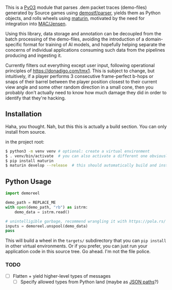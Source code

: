 This is a [PyO3] module that parses .dem packet traces (demo-files) generated by
Source games using [demostf/parser][demostf], yields them as Python objects, and rolls
wheels using [maturin], motivated by the need for integration into
[MAC/Jensen][jensen]. 

Using this library, data storage and annotation can be decoupled from the batch
processing of the demo-files, avoiding the introduction of a domain-specific
format for training of AI models, and hopefully helping separate the concerns of
individual applications consuming such data from the pipelines producing and
ingesting it. 

Currently filters out everything except user input, following operational
principles of https://donadigo.com/tmx1. This is subject to change, but
intuitively, if a player performs 3 consecutive frame-perfect b-hops or snaps of
their barrel between the player position closest to their current view angle and
some other random direction in a small cone, then you probably don't actually
need to know how much damage they did in order to identify that they're hacking.


## Installation

Haha, you thought. Nah, but this this is actually a build section. You can only
install from source.

in the project root:
```sh
$ python3 -m venv venv # optional: create a virtual environment
$ . venv/bin/activate  # you can also activate a different one obviously
$ pip install maturin
$ maturin develop --release  # this should automatically build and install a wheel for you
```

## Python Usage

```py
import demoreel

demo_path = REPLACE_ME
with open(demo_path, "rb") as istrm:
    demo_data = istrm.read()

# unintelligible garbage, recommend wrangling it with https://pola.rs/
inputs = demoreel.unspool(demo_data)
pass
```

This will build a wheel in the `targets/` subdirectory that you can `pip
install` in other virtual environments. Or if you prefer, you can just run your
application code in this source tree. Go ahead. I'm not the file police.

### TODO
- [ ] Flatten + yield higher-level types of messages
    - [ ] Specify allowed types from Python land (maybe as [JSON paths][jpath]?)

[maturin]: https://maturin.rs/
[pyo3]: https://pyo3.rs/
[jpath]: https://docs.rs/serde_json_path/
[jensen]: https://github.com/megascatterbomb/MegaAntiCheat/
[demostf]: https://github.com/demostf/parser